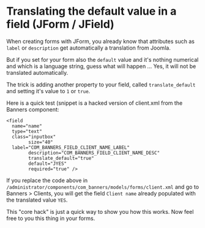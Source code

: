 # Translating the default value in a field (JForm / JField) #

When creating forms with JForm, you already know that attributes such as `label` or `description` get automatically a translation from Joomla.

But if you set for your form also the `default` value and it's nothing numerical and which is a language string, guess what will happen ... Yes, it will not be translated automatically. 

The trick is adding another property to your field, called `translate_default` and setting it's value to `1` or `true`. 

Here is a quick test (snippet is a hacked version of client.xml from the Banners component:

  	<field 
      name="name" 
      type="text" 
      class="inputbox"
			size="40" 
      label="COM_BANNERS_FIELD_CLIENT_NAME_LABEL"
			description="COM_BANNERS_FIELD_CLIENT_NAME_DESC"
			translate_default="true"
			default="JYES"
			required="true" />

If you replace the code above in `/administrator/components/com_banners/models/forms/client.xml` and go to Banners > Clients, you will get the field `Client name` already populated with the translated value `YES`.

This "core hack" is just a quick way to show you how this works. Now feel free to you this thing in your forms.




